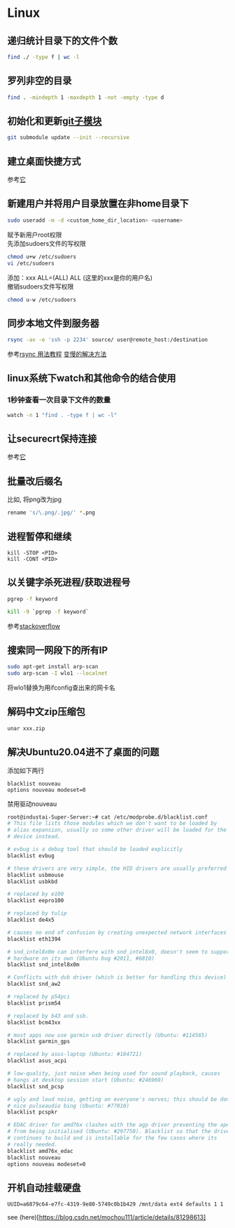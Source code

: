 # Linux

## 递归统计目录下的文件个数
```bash
find ./ -type f | wc -l
```

## 罗列非空的目录
```bash
find . -mindepth 1 -maxdepth 1 -not -empty -type d
```

## 初始化和更新[git子模块](https://www.cnblogs.com/jyroy/p/14367776.html)
```bash
git submodule update --init --recursive
```

## 建立桌面快捷方式

参考[它](https://linuxconfig.org/how-to-create-desktop-shortcut-launcher-on-ubuntu-20-04-focal-fossa-linux)

## 新建用户并将用户目录放置在非home目录下

```bash
sudo useradd -m -d <custom_home_dir_location> <username>
```
赋予新用户root权限   
先添加sudoers文件的写权限   
```bash
chmod u+w /etc/sudoers
vi /etc/sudoers
```
添加：xxx ALL=(ALL) ALL (这里的xxx是你的用户名)   
撤销sudoers文件写权限   
```bash
chmod u-w /etc/sudoers
```

## 同步本地文件到服务器

```bash
rsync -av -e 'ssh -p 2234' source/ user@remote_host:/destination
```
参考[rsync 用法教程](https://www.ruanyifeng.com/blog/2020/08/rsync.html)
[变慢的解决方法](https://virtuallyfun.com/2022/05/06/how-to-fix-rsync-slowing-down-over-time-solved/)

## linux系统下watch和其他命令的结合使用

### 1秒钟查看一次目录下文件的数量
```bash
watch -n 1 "find . -type f | wc -l"
```

## 让securecrt保持连接
参考[它](https://www.howtogeek.com/71/keep-securecrt-ssh-sessions-from-disconnecting/)

## 批量改后缀名

比如, 将png改为jpg
```bash
rename 's/\.png/.jpg/' *.png
```

## 进程暂停和继续

```
kill -STOP <PID>
kill -CONT <PID>
```

## 以关键字杀死进程/获取进程号

```bash
pgrep -f keyword
```

```bash
kill -9 `pgrep -f keyword`
```

参考[stackoverflow](https://stackoverflow.com/questions/8120304/getting-pids-from-ps-ef-grep-keyword)


## 搜索同一网段下的所有IP
```bash
sudo apt-get install arp-scan
sudo arp-scan -I wlo1 --localnet
```
将wlo1替换为用ifconfig查出来的网卡名

## 解码中文zip压缩包

```bash
unar xxx.zip
```


## 解决Ubuntu20.04进不了桌面的问题

添加如下两行

```text
blacklist nouveau
options nouveau modeset=0
```

禁用驱动nouveau

```bash
root@industai-Super-Server:~# cat /etc/modprobe.d/blacklist.conf 
# This file lists those modules which we don't want to be loaded by
# alias expansion, usually so some other driver will be loaded for the
# device instead.

# evbug is a debug tool that should be loaded explicitly
blacklist evbug

# these drivers are very simple, the HID drivers are usually preferred
blacklist usbmouse
blacklist usbkbd

# replaced by e100
blacklist eepro100

# replaced by tulip
blacklist de4x5

# causes no end of confusion by creating unexpected network interfaces
blacklist eth1394

# snd_intel8x0m can interfere with snd_intel8x0, doesn't seem to support much
# hardware on its own (Ubuntu bug #2011, #6810)
blacklist snd_intel8x0m

# Conflicts with dvb driver (which is better for handling this device)
blacklist snd_aw2

# replaced by p54pci
blacklist prism54

# replaced by b43 and ssb.
blacklist bcm43xx

# most apps now use garmin usb driver directly (Ubuntu: #114565)
blacklist garmin_gps

# replaced by asus-laptop (Ubuntu: #184721)
blacklist asus_acpi

# low-quality, just noise when being used for sound playback, causes
# hangs at desktop session start (Ubuntu: #246969)
blacklist snd_pcsp

# ugly and loud noise, getting on everyone's nerves; this should be done by a
# nice pulseaudio bing (Ubuntu: #77010)
blacklist pcspkr

# EDAC driver for amd76x clashes with the agp driver preventing the aperture
# from being initialised (Ubuntu: #297750). Blacklist so that the driver
# continues to build and is installable for the few cases where its
# really needed.
blacklist amd76x_edac
blacklist nouveau
options nouveau modeset=0
```

## 开机自动挂载硬盘

```text
UUID=a6879c64-e7fc-4319-9e80-5749c0b1b429 /mnt/data ext4 defaults 1 1
```

see (here)[https://blog.csdn.net/mochou111/article/details/81298613]
